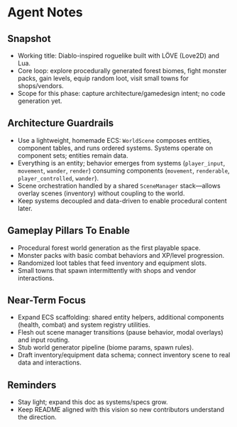 # Agent Notes

## Snapshot
- Working title: Diablo-inspired roguelike built with LÖVE (Love2D) and Lua.
- Core loop: explore procedurally generated forest biomes, fight monster packs, gain levels, equip random loot, visit small towns for shops/vendors.
- Scope for this phase: capture architecture/gamedesign intent; no code generation yet.

## Architecture Guardrails
- Use a lightweight, homemade ECS: `WorldScene` composes entities, component tables, and runs ordered systems. Systems operate on component sets; entities remain data.
- Everything is an entity; behavior emerges from systems (`player_input`, `movement`, `wander`, `render`) consuming components (`movement`, `renderable`, `player_controlled`, `wander`).
- Scene orchestration handled by a shared `SceneManager` stack—allows overlay scenes (inventory) without coupling to the world.
- Keep systems decoupled and data-driven to enable procedural content later.

## Gameplay Pillars To Enable
- Procedural forest world generation as the first playable space.
- Monster packs with basic combat behaviors and XP/level progression.
- Randomized loot tables that feed inventory and equipment slots.
- Small towns that spawn intermittently with shops and vendor interactions.

## Near-Term Focus
- Expand ECS scaffolding: shared entity helpers, additional components (health, combat) and system registry utilities.
- Flesh out scene manager transitions (pause behavior, modal overlays) and input routing.
- Stub world generator pipeline (biome params, spawn rules).
- Draft inventory/equipment data schema; connect inventory scene to real data and interactions.

## Reminders
- Stay light; expand this doc as systems/specs grow.
- Keep README aligned with this vision so new contributors understand the direction.
